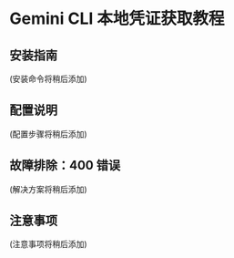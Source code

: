 # Gemini CLI 本地凭证获取教程

## 安装指南

(安装命令将稍后添加)

## 配置说明

(配置步骤将稍后添加)

## 故障排除：400 错误

(解决方案将稍后添加)

## 注意事项

(注意事项将稍后添加)
